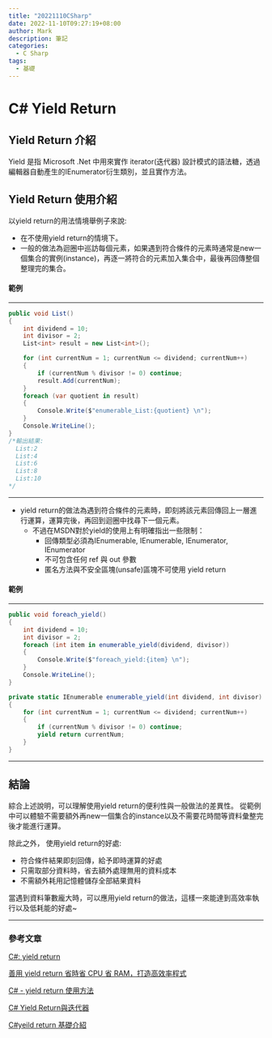 ```yaml
---
title: "20221110CSharp"
date: 2022-11-10T09:27:19+08:00
author: Mark
description: 筆記
categories:
  - C Sharp 
tags:
  - 基礎
---
```


# C# Yield Return

## Yield Return 介紹

  Yield 是指 Microsoft .Net 中用來實作 iterator(迭代器) 設計模式的語法糖，透過編輯器自動產生的IEnumerator衍生類別，並且實作方法。

## Yield Return 使用介紹

  以yield return的用法情境舉例子來說:

- 在不使用yield return的情境下。
- 一般的做法為迴圈中巡訪每個元素，如果遇到符合條件的元素時通常是new一個集合的實例(instance)，再逐一將符合的元素加入集合中，最後再回傳整個整理完的集合。

#### 範例

---

  ```C#
  public void List()
  {
      int dividend = 10;
      int divisor = 2;
      List<int> result = new List<int>();

      for (int currentNum = 1; currentNum <= dividend; currentNum++)
      {
          if (currentNum % divisor != 0) continue;
          result.Add(currentNum);
      }
      foreach (var quotient in result)
      {
          Console.Write($"enumerable_List:{quotient} \n");
      }
      Console.WriteLine();
  }
  /*輸出結果:
    List:2
    List:4
    List:6
    List:8
    List:10
  */
  ```

---  

- yield return的做法為遇到符合條件的元素時，即刻將該元素回傳回上一層進行運算，運算完後，再回到迴圈中找尋下一個元素。
  - 不過在MSDN對於yield的使用上有明確指出一些限制：
    - 回傳類型必須為IEnumerable, IEnumerable<T>, IEnumerator, IEnumerator<T>
    - 不可包含任何 ref 與 out 參數
    - 匿名方法與不安全區塊(unsafe)區塊不可使用 yield return
  
#### 範例

---

  ```C#
  public void foreach_yield()
  {
      int dividend = 10;
      int divisor = 2;
      foreach (int item in enumerable_yield(dividend, divisor))
      {
          Console.Write($"foreach_yield:{item} \n");
      }
      Console.WriteLine();
  }

  private static IEnumerable enumerable_yield(int dividend, int divisor)
  {
      for (int currentNum = 1; currentNum <= dividend; currentNum++)
      {
          if (currentNum % divisor != 0) continue;
          yield return currentNum;
      }
  }
  ```

---  

## 結論

綜合上述說明，可以理解使用yield return的便利性與一般做法的差異性。
從範例中可以體驗不需要額外再new一個集合的instance以及不需要花時間等資料彙整完後才能進行運算。

除此之外，
使用yield return的好處:

- 符合條件結果即刻回傳，給予即時運算的好處
- 只需取部分資料時，省去額外處理無用的資料成本
- 不需額外耗用記憶體儲存全部結果資料

當遇到資料筆數龐大時，可以應用yield return的做法，這樣一來能達到高效率執行以及低耗能的好處~

---

### 參考文章

[C#: yield return](https://josipmisko.com/posts/c-sharp-ienumerable-vs-list)

[善用 yield return 省時省 CPU 省 RAM，打造高效率程式](https://blog.darkthread.net/blog/yield-return/)

[C# - yield return 使用方法](http://limitedcode.blogspot.com/2014/07/c-yeild.html)

[C# Yield Return與迭代器](https://toyo0103.github.io/2018/12/21/%E3%80%90C-%E3%80%91yield_retuen/)

[C#yeild return 基礎介紹](http://lesliechang-blog.logdown.com/posts/733069)
